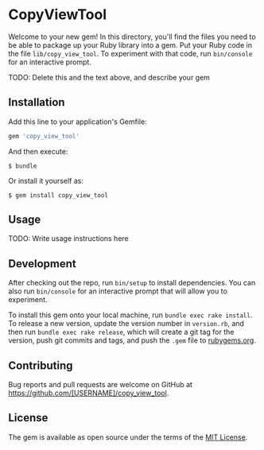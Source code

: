 # CopyViewTool

Welcome to your new gem! In this directory, you'll find the files you need to be able to package up your Ruby library into a gem. Put your Ruby code in the file `lib/copy_view_tool`. To experiment with that code, run `bin/console` for an interactive prompt.

TODO: Delete this and the text above, and describe your gem

## Installation

Add this line to your application's Gemfile:

```ruby
gem 'copy_view_tool'
```

And then execute:

    $ bundle

Or install it yourself as:

    $ gem install copy_view_tool

## Usage

TODO: Write usage instructions here

## Development

After checking out the repo, run `bin/setup` to install dependencies. You can also run `bin/console` for an interactive prompt that will allow you to experiment.

To install this gem onto your local machine, run `bundle exec rake install`. To release a new version, update the version number in `version.rb`, and then run `bundle exec rake release`, which will create a git tag for the version, push git commits and tags, and push the `.gem` file to [rubygems.org](https://rubygems.org).

## Contributing

Bug reports and pull requests are welcome on GitHub at https://github.com/[USERNAME]/copy_view_tool.

## License

The gem is available as open source under the terms of the [MIT License](https://opensource.org/licenses/MIT).
